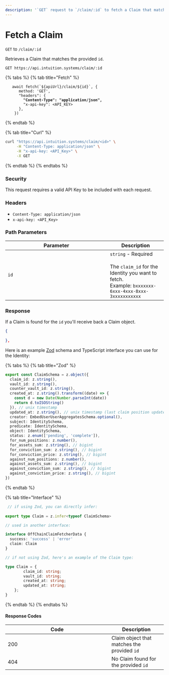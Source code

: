 ```yaml
---
description: '`GET` request to `/claim/:id` to fetch a Claim that matches the provided `id`.'
---
```


# Fetch a Claim

`GET` to `/claim/:id`

Retrieves a Claim that matches the provided `id`.

```bash
GET https://api.intuition.systems/claim/:id
```

{% tabs %}
{% tab title="Fetch" %}
<pre class="language-typescript"><code class="lang-typescript">   await fetch(`${apiUrl}/claim/${id}`, {
      method: 'GET',
      "headers": {
<strong>        "Content-Type": "application/json",
</strong>        "x-api-key": &#x3C;API_KEY>
      },
    })
</code></pre>
{% endtab %}

{% tab title="Curl" %}
```bash
curl "https://api.intuition.systems/claim/<id>" \
     -H "Content-Type: application/json" \
     -H "x-api-key: <API_Key>" \
     -X GET
```
{% endtab %}
{% endtabs %}

### Security

This request requires a valid API Key to be included with each request.

### Headers

* `Content-Type: application/json`
* `x-api-key: <API_Key>`

### Path Parameters

<table><thead><tr><th width="309">Parameter</th><th>Description</th></tr></thead><tbody><tr><td><code>id</code></td><td><code>string</code> - Required<br><br>The <code>claim_id</code> for the Identity you want to fetch.<br>Example: <code>bxxxxxxx-6xxx-4xxx-8xxx-3xxxxxxxxxxx</code></td></tr></tbody></table>

### Response

If a Claim is found for the `id` you'll receive back a Claim object.

```json
{
 
},
```

Here is an example [Zod](https://zod.dev/) schema and TypeScript interface you can use for the Identity:

{% tabs %}
{% tab title="Zod" %}
```typescript
export const ClaimSchema = z.object({
  claim_id: z.string(),
  vault_id: z.string(),
  counter_vault_id: z.string(),
  created_at: z.string().transform((date) => {
    const d = new Date(Number.parseInt(date))
    return d.toISOString()
  }), // unix timestamp
  updated_at: z.string(), // unix timestamp (last claim position update)
  creator: EmbedUserUserAggregatesSchema.optional(),
  subject: IdentitySchema,
  predicate: IdentitySchema,
  object: IdentitySchema,
  status: z.enum(['pending', 'complete']),
  for_num_positions: z.number(),
  for_assets_sum: z.string(), // bigint
  for_conviction_sum: z.string(), // bigint
  for_conviction_price: z.string(), // bigint
  against_num_positions: z.number(),
  against_assets_sum: z.string(), // bigint
  against_conviction_sum: z.string(), // bigint
  against_conviction_price: z.string(), // bigint
})
```
{% endtab %}

{% tab title="Interface" %}
```typescript
 // if using Zod, you can directly infer:
 
export type Claim = z.infer<typeof ClaimSchema>

// used in another interface:

interface OffChainClaimFetcherData {
  success: 'success' | 'error'
  claim: Claim
}

// if not using Zod, here's an example of the Claim type:

type Claim = {
        claim_id: string;
        vault_id: string;
        created_at: string;
        updated_at: string;
    };
}

```
{% endtab %}
{% endtabs %}

#### Response Codes

<table><thead><tr><th width="314">Code</th><th>Description</th></tr></thead><tbody><tr><td>200</td><td>Claim object that matches the provided <code>id</code></td></tr><tr><td>404</td><td>No Claim found for the provided <code>id</code></td></tr></tbody></table>
